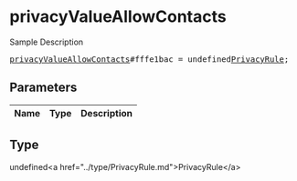 # privacyValueAllowContacts

Sample Description

<pre>
<a href="../constructor/privacyValueAllowContacts.md">privacyValueAllowContacts</a>#fffe1bac = undefined<a href="../type/PrivacyRule.md">PrivacyRule</a>;
</pre>

## Parameters

| Name | Type | Description |
|------|:----:|-------------|

## Type

undefined&lt;a href=&#34;../type/PrivacyRule.md&#34;&gt;PrivacyRule&lt;/a&gt;
